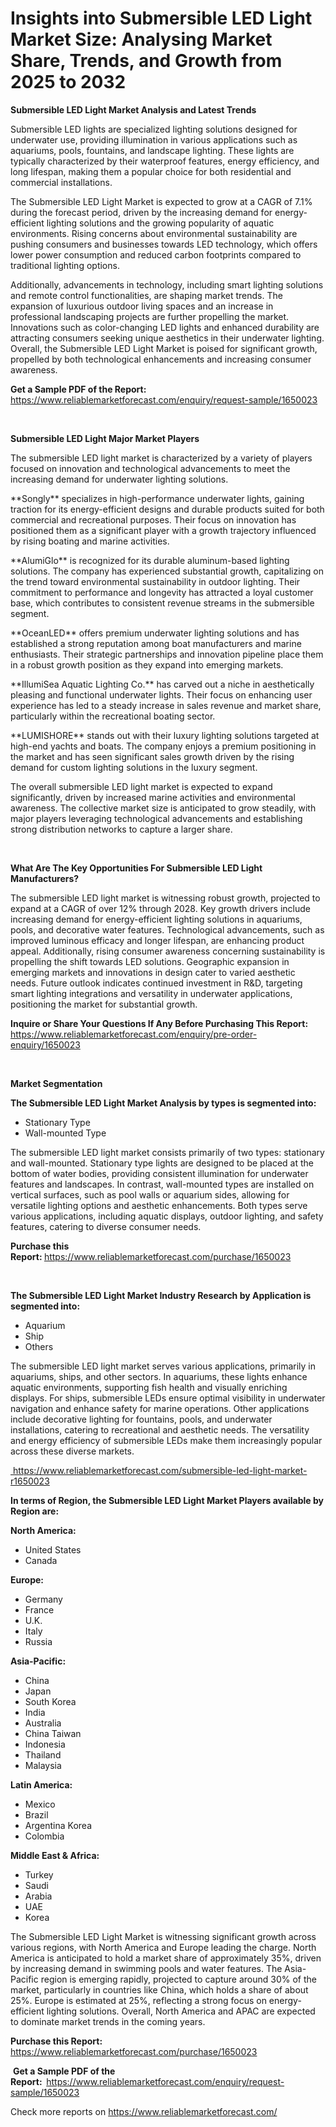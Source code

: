 <p><h1>Insights into Submersible LED Light Market Size: Analysing Market Share, Trends, and Growth from 2025 to 2032</h1></p><p><strong>Submersible LED Light Market Analysis and Latest Trends</strong></p>
<p><p>Submersible LED lights are specialized lighting solutions designed for underwater use, providing illumination in various applications such as aquariums, pools, fountains, and landscape lighting. These lights are typically characterized by their waterproof features, energy efficiency, and long lifespan, making them a popular choice for both residential and commercial installations.</p><p>The Submersible LED Light Market is expected to grow at a CAGR of 7.1% during the forecast period, driven by the increasing demand for energy-efficient lighting solutions and the growing popularity of aquatic environments. Rising concerns about environmental sustainability are pushing consumers and businesses towards LED technology, which offers lower power consumption and reduced carbon footprints compared to traditional lighting options. </p><p>Additionally, advancements in technology, including smart lighting solutions and remote control functionalities, are shaping market trends. The expansion of luxurious outdoor living spaces and an increase in professional landscaping projects are further propelling the market. Innovations such as color-changing LED lights and enhanced durability are attracting consumers seeking unique aesthetics in their underwater lighting. Overall, the Submersible LED Light Market is poised for significant growth, propelled by both technological enhancements and increasing consumer awareness.</p></p>
<p><strong>Get a Sample PDF of the Report:&nbsp;</strong> <a href="https://www.reliablemarketforecast.com/enquiry/request-sample/1650023?utm_campaign=3182&utm_medium=2&utm_source=Github&utm_content=ia&utm_term=04042025&utm_id=submersible-led-light">https://www.reliablemarketforecast.com/enquiry/request-sample/1650023</a></p>
<p>&nbsp;</p>
<p><strong>Submersible LED Light Major Market Players</strong></p>
<p><p>The submersible LED light market is characterized by a variety of players focused on innovation and technological advancements to meet the increasing demand for underwater lighting solutions. </p><p>**Songly** specializes in high-performance underwater lights, gaining traction for its energy-efficient designs and durable products suited for both commercial and recreational purposes. Their focus on innovation has positioned them as a significant player with a growth trajectory influenced by rising boating and marine activities.</p><p>**AlumiGlo** is recognized for its durable aluminum-based lighting solutions. The company has experienced substantial growth, capitalizing on the trend toward environmental sustainability in outdoor lighting. Their commitment to performance and longevity has attracted a loyal customer base, which contributes to consistent revenue streams in the submersible segment.</p><p>**OceanLED** offers premium underwater lighting solutions and has established a strong reputation among boat manufacturers and marine enthusiasts. Their strategic partnerships and innovation pipeline place them in a robust growth position as they expand into emerging markets.</p><p>**IllumiSea Aquatic Lighting Co.** has carved out a niche in aesthetically pleasing and functional underwater lights. Their focus on enhancing user experience has led to a steady increase in sales revenue and market share, particularly within the recreational boating sector.</p><p>**LUMISHORE** stands out with their luxury lighting solutions targeted at high-end yachts and boats. The company enjoys a premium positioning in the market and has seen significant sales growth driven by the rising demand for custom lighting solutions in the luxury segment.</p><p>The overall submersible LED light market is expected to expand significantly, driven by increased marine activities and environmental awareness. The collective market size is anticipated to grow steadily, with major players leveraging technological advancements and establishing strong distribution networks to capture a larger share.</p></p>
<p>&nbsp;</p>
<p><strong>What Are The Key Opportunities For Submersible LED Light Manufacturers?</strong></p>
<p><p>The submersible LED light market is witnessing robust growth, projected to expand at a CAGR of over 12% through 2028. Key growth drivers include increasing demand for energy-efficient lighting solutions in aquariums, pools, and decorative water features. Technological advancements, such as improved luminous efficacy and longer lifespan, are enhancing product appeal. Additionally, rising consumer awareness concerning sustainability is propelling the shift towards LED solutions. Geographic expansion in emerging markets and innovations in design cater to varied aesthetic needs. Future outlook indicates continued investment in R&D, targeting smart lighting integrations and versatility in underwater applications, positioning the market for substantial growth.</p></p>
<p><strong>Inquire or Share Your Questions If Any Before Purchasing This Report:</strong> <a href="https://www.reliablemarketforecast.com/enquiry/pre-order-enquiry/1650023?utm_campaign=3182&utm_medium=2&utm_source=Github&utm_content=ia&utm_term=04042025&utm_id=submersible-led-light">https://www.reliablemarketforecast.com/enquiry/pre-order-enquiry/1650023</a></p>
<p>&nbsp;</p>
<p><strong>Market Segmentation</strong></p>
<p><strong>The Submersible LED Light Market Analysis by types is segmented into:</strong></p>
<p><ul><li>Stationary Type</li><li>Wall-mounted Type</li></ul></p>
<p><p>The submersible LED light market consists primarily of two types: stationary and wall-mounted. Stationary type lights are designed to be placed at the bottom of water bodies, providing consistent illumination for underwater features and landscapes. In contrast, wall-mounted types are installed on vertical surfaces, such as pool walls or aquarium sides, allowing for versatile lighting options and aesthetic enhancements. Both types serve various applications, including aquatic displays, outdoor lighting, and safety features, catering to diverse consumer needs.</p></p>
<p><strong>Purchase this Report:&nbsp;</strong><a href="https://www.reliablemarketforecast.com/purchase/1650023?utm_campaign=3182&utm_medium=2&utm_source=Github&utm_content=ia&utm_term=04042025&utm_id=submersible-led-light">https://www.reliablemarketforecast.com/purchase/1650023</a></p>
<p>&nbsp;</p>
<p><strong>The Submersible LED Light Market Industry Research by Application is segmented into:</strong></p>
<p><ul><li>Aquarium</li><li>Ship</li><li>Others</li></ul></p>
<p><p>The submersible LED light market serves various applications, primarily in aquariums, ships, and other sectors. In aquariums, these lights enhance aquatic environments, supporting fish health and visually enriching displays. For ships, submersible LEDs ensure optimal visibility in underwater navigation and enhance safety for marine operations. Other applications include decorative lighting for fountains, pools, and underwater installations, catering to recreational and aesthetic needs. The versatility and energy efficiency of submersible LEDs make them increasingly popular across these diverse markets.</p></p>
<p><a href="https://www.reliablemarketforecast.com/submersible-led-light-market-r1650023?utm_campaign=3182&utm_medium=2&utm_source=Github&utm_content=ia&utm_term=04042025&utm_id=submersible-led-light">&nbsp;https://www.reliablemarketforecast.com/submersible-led-light-market-r1650023</a></p>
<p><strong>In terms of Region, the Submersible LED Light Market Players available by Region are:</strong></p>
<p>
    <p> <strong> North America: </strong>
        <ul>
            <li>United States</li>
            <li>Canada</li>
        </ul>
        </p> 
    <p> <strong> Europe: </strong>
        <ul>
            <li>Germany</li>
            <li>France</li>
            <li>U.K.</li>
            <li>Italy</li>
            <li>Russia</li>
        </ul>
        </p> 
    <p> <strong> Asia-Pacific: </strong>
        <ul>
            <li>China</li>
            <li>Japan</li>
            <li>South Korea</li>
            <li>India</li>
            <li>Australia</li>
            <li>China Taiwan</li>
            <li>Indonesia</li>
            <li>Thailand</li>
            <li>Malaysia</li>
        </ul>
        </p> 
    <p> <strong> Latin America: </strong>
        <ul>
            <li>Mexico</li>
            <li>Brazil</li>
            <li>Argentina Korea</li>
            <li>Colombia</li>
        </ul>
        </p> 
    <p> <strong> Middle East & Africa: </strong>
        <ul>
            <li>Turkey</li>
            <li>Saudi</li>
            <li>Arabia</li>
            <li>UAE</li>
            <li>Korea</li>
        </ul>
    </p>
    </p>
<p><p>The Submersible LED Light Market is witnessing significant growth across various regions, with North America and Europe leading the charge. North America is anticipated to hold a market share of approximately 35%, driven by increasing demand in swimming pools and water features. The Asia-Pacific region is emerging rapidly, projected to capture around 30% of the market, particularly in countries like China, which holds a share of about 25%. Europe is estimated at 25%, reflecting a strong focus on energy-efficient lighting solutions. Overall, North America and APAC are expected to dominate market trends in the coming years.</p></p>
<p><strong>Purchase this Report: </strong><a href="https://www.reliablemarketforecast.com/purchase/1650023?utm_campaign=3182&utm_medium=2&utm_source=Github&utm_content=ia&utm_term=04042025&utm_id=submersible-led-light">https://www.reliablemarketforecast.com/purchase/1650023</a></p>
<p>&nbsp;<strong>Get a Sample PDF of the Report:&nbsp;&nbsp;</strong><a href="https://www.reliablemarketforecast.com/enquiry/request-sample/1650023?utm_campaign=3182&utm_medium=2&utm_source=Github&utm_content=ia&utm_term=04042025&utm_id=submersible-led-light">https://www.reliablemarketforecast.com/enquiry/request-sample/1650023</a></p>
<p><strong></strong></p>
<p>Check more reports on <a href="https://www.reliablemarketforecast.com/?utm_campaign=3182&utm_medium=2&utm_source=Github&utm_content=ia&utm_term=04042025&utm_id=submersible-led-light">https://www.reliablemarketforecast.com/</a></p>
